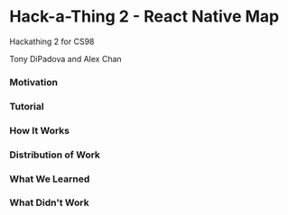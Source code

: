 # Hack-a-Thing 2 - React Native Map

Hackathing 2 for CS98 

Tony DiPadova and Alex Chan

### Motivation



### Tutorial



### How It Works



### Distribution of Work



### What We Learned



### What Didn't Work

